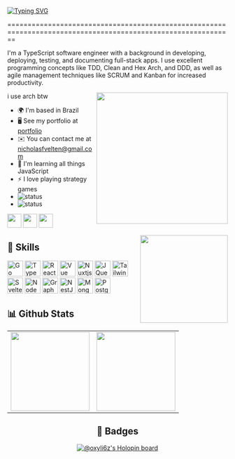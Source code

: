 [![Typing SVG](https://readme-typing-svg.herokuapp.com/?color=FAFAD2&size=35&center=true&vCenter=true&width=1000&lines=Hi,+my+name+is+Nicholas+Velten)](https://git.io/typing-svg)

==============================================================================================================

I'm a TypeScript software engineer with a background in developing, deploying, testing, and documenting full-stack apps. I use excellent programming concepts like TDD, Clean and Hex Arch, and DDD, as well as agile management techniques like SCRUM and Kanban for increased productivity.

<img align="right" src="https://community.gamedev.tv/uploads/db2322/original/3X/a/6/a6b2be843042629e6713be29f0f6312f1a9fb311.gif" width="300px">

i use arch btw

- 🌍  I'm based in Brazil
- 🖥️  See my portfolio at [portfolio](http://nfvelten-portfolio.vercel.app)
- ✉️  You can contact me at [nicholasfvelten@gmail.com](mailto:nicholasfvelten@gmail.com)
- 🧠  I'm learning all things JavaScript
- ⚡  I love playing strategy games
- ![status](https://badge.stateful.com/nfvelten/status.svg)
- ![status](https://badge.stateful.com/nfvelten/dnd.svg)
<p align="left"> <a href="https://www.github.com/nfvelten" target="_blank" rel="noreferrer"><img src="https://raw.githubusercontent.com/danielcranney/readme-generator/main/public/icons/socials/github.svg" width="32" height="32" /></a> <a href="https://www.linkedin.com/in/nicholasveltenfullstack/" target="_blank" rel="noreferrer"><img src="https://raw.githubusercontent.com/danielcranney/readme-generator/main/public/icons/socials/linkedin.svg" width="32" height="32" /></a> <a href="https://www.twitter.com/velten_nicholas" target="_blank" rel="noreferrer"><img src="https://raw.githubusercontent.com/danielcranney/readme-generator/main/public/icons/socials/twitter.svg" width="32" height="32" /></a></p>
<a href="https://www.buymeacoffee.com/nfvelten"><img align="right" src="https://cdn.buymeacoffee.com/buttons/v2/default-yellow.png" width="200" /></a>

## 🧰 Skills


<p align="left">
<a href="https://go.dev/doc/" target="_blank" rel="noreferrer"><img src="https://raw.githubusercontent.com/danielcranney/readme-generator/main/public/icons/skills/go-colored.svg" width="36" height="36" alt="Go" /></a>
<a href="https://www.typescriptlang.org/" target="_blank" rel="noreferrer"><img src="https://raw.githubusercontent.com/danielcranney/readme-generator/main/public/icons/skills/typescript-colored.svg" width="36" height="36" alt="TypeScript" /></a>
<a href="https://reactjs.org/" target="_blank" rel="noreferrer"><img src="https://raw.githubusercontent.com/danielcranney/readme-generator/main/public/icons/skills/react-colored.svg" width="36" height="36" alt="React" /></a>
<a href="https://vuejs.org/" target="_blank" rel="noreferrer"><img src="https://raw.githubusercontent.com/danielcranney/readme-generator/main/public/icons/skills/vuejs-colored.svg" width="36" height="36" alt="Vue" /></a>
<a href="https://nuxtjs.org/" target="_blank" rel="noreferrer"><img src="https://raw.githubusercontent.com/danielcranney/readme-generator/main/public/icons/skills/nuxtjs-colored.svg" width="36" height="36" alt="Nuxtjs" /></a>
<a href="https://jquery.com/" target="_blank" rel="noreferrer"><img src="https://raw.githubusercontent.com/danielcranney/readme-generator/main/public/icons/skills/jquery-colored.svg" width="36" height="36" alt="JQuery" /></a>
<a href="https://tailwindcss.com/" target="_blank" rel="noreferrer"><img src="https://raw.githubusercontent.com/danielcranney/readme-generator/main/public/icons/skills/tailwindcss-colored.svg" width="36" height="36" alt="TailwindCSS" /></a>
<a href="https://svelte.dev/" target="_blank" rel="noreferrer"><img src="https://raw.githubusercontent.com/danielcranney/readme-generator/main/public/icons/skills/svelte-colored.svg" width="36" height="36" alt="Svelte" /></a>
<a href="https://nodejs.org/en/" target="_blank" rel="noreferrer"><img src="https://raw.githubusercontent.com/danielcranney/readme-generator/main/public/icons/skills/nodejs-colored.svg" width="36" height="36" alt="NodeJS" /></a>
<a href="https://graphql.org/" target="_blank" rel="noreferrer"><img src="https://raw.githubusercontent.com/danielcranney/readme-generator/main/public/icons/skills/graphql-colored.svg" width="36" height="36" alt="GraphQL" /></a>
<a href="https://docs.nestjs.com/" target="_blank" rel="noreferrer"><img src="https://raw.githubusercontent.com/danielcranney/readme-generator/main/public/icons/skills/nestjs-colored.svg" width="36" height="36" alt="NestJS" /></a>
<a href="https://www.mongodb.com/" target="_blank" rel="noreferrer"><img src="https://raw.githubusercontent.com/danielcranney/readme-generator/main/public/icons/skills/mongodb-colored.svg" width="36" height="36" alt="MongoDB" /></a>
<a href="https://www.postgresql.org/" target="_blank" rel="noreferrer"><img src="https://raw.githubusercontent.com/danielcranney/readme-generator/main/public/icons/skills/postgresql-colored.svg" width="36" height="36" alt="PostgreSQL" /></a>
</p>

## 📊 Github Stats

<center>
    <table>
      <tr>
        <td><img height="180em" src="https://github-readme-stats-sigma-five.vercel.app/api?username=nfvelten&show_icons=true&theme=dracula&include_all_commits=true&count_private=true"/></td>
        <td><img height="180em" src="https://github-readme-stats-sigma-five.vercel.app/api/top-langs/?username=nfvelten&layout=compact&langs_count=8&theme=dracula&count_private=false"/></td>
      </tr>   
    <table>
</center>
        
## 🥇 Badges
        
[![@oxyli6z's Holopin board](https://holopin.me/oxyli6z)](https://holopin.io/@oxyli6z)
